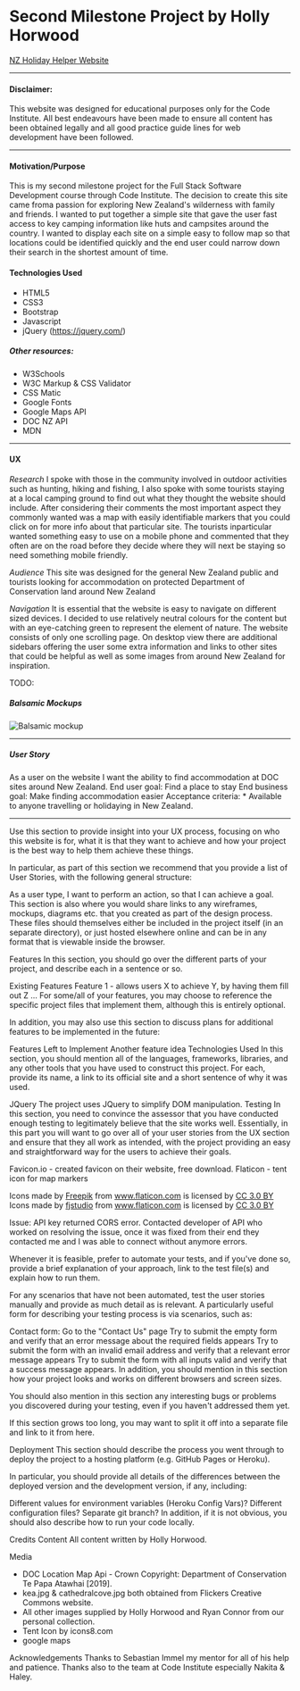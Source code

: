 # Second Milestone Project by Holly Horwood

[NZ Holiday Helper Website](https://nz-holiday-helper-hollycodeinstitute.c9users.io/index.html)

---

#### Disclaimer: 
This website was designed for educational purposes only for the Code Institute.  All best endeavours have been made to ensure all content has been obtained legally and all good practice guide lines for web development have been followed.

---

#### Motivation/Purpose
This is my second milestone project for the Full Stack Software Development course through Code Institute.  The decision to create this site came froma passion for exploring New Zealand's wilderness with family and friends.  I wanted to put together a simple site that gave the user fast access to key camping information like huts and campsites around the country.  I wanted to display each site on a simple easy to follow map so that locations could be identified quickly and the end user could narrow down their search in the shortest amount of time.


#### Technologies Used

-   HTML5
-   CSS3
-   Bootstrap
-   Javascript
-   jQuery
    (https://jquery.com/)


##### Other resources:

-   W3Schools
-   W3C Markup & CSS Validator
-   CSS Matic
-   Google Fonts
-   Google Maps API
-   DOC NZ API
-   MDN

---

#### UX

*Research*
I spoke with those in the community involved in outdoor activities such as hunting, hiking and fishing, I also spoke with some tourists staying at a local camping ground to find out what they thought the website should include.  After considering their comments the most important aspect they commonly wanted was a map with easily identifiable markers that you could click on for more info about that particular site. The tourists inparticular wanted something easy to use on a mobile phone and commented that they often are on the road before they decide where they will next be staying so need something mobile friendly. 

*Audience* 
This site was designed for the general New Zealand public and tourists looking for accommodation on protected Department of Conservation land around New Zealand

*Navigation*
It is essential that the website is easy to navigate on different sized devices.  I decided to use relatively neutral colours for the content but with an eye-catching green to represent the element of nature.  The website consists of only one scrolling page.  On desktop view there are additional sidebars offering the user some extra information and links to other sites that could be helpful as well as some images from around New Zealand for inspiration.  

TODO:

##### Balsamic Mockups

![Balsamic mockup](assets/wireframes/nzholidayhelper.bmpr)

---

##### User Story

As a user on the website I want the ability to find accommodation at DOC sites around New Zealand. End user goal: Find a place to stay End business goal: Make finding accommodation easier Acceptance criteria: * Available to anyone travelling or holidaying in New Zealand.

---

Use this section to provide insight into your UX process, focusing on who this website is for, what it is that they want to achieve and how your project is the best way to help them achieve these things.

In particular, as part of this section we recommend that you provide a list of User Stories, with the following general structure:

As a user type, I want to perform an action, so that I can achieve a goal.
This section is also where you would share links to any wireframes, mockups, diagrams etc. that you created as part of the design process. These files should themselves either be included in the project itself (in an separate directory), or just hosted elsewhere online and can be in any format that is viewable inside the browser.

Features
In this section, you should go over the different parts of your project, and describe each in a sentence or so.

Existing Features
Feature 1 - allows users X to achieve Y, by having them fill out Z
...
For some/all of your features, you may choose to reference the specific project files that implement them, although this is entirely optional.

In addition, you may also use this section to discuss plans for additional features to be implemented in the future:

Features Left to Implement
Another feature idea
Technologies Used
In this section, you should mention all of the languages, frameworks, libraries, and any other tools that you have used to construct this project. For each, provide its name, a link to its official site and a short sentence of why it was used.

JQuery
The project uses JQuery to simplify DOM manipulation.
Testing
In this section, you need to convince the assessor that you have conducted enough testing to legitimately believe that the site works well. Essentially, in this part you will want to go over all of your user stories from the UX section and ensure that they all work as intended, with the project providing an easy and straightforward way for the users to achieve their goals.


Favicon.io - created favicon on their website, free download.
Flaticon - tent icon for map markers
<div>Icons made by <a href="https://www.flaticon.com/<?=_('authors').'/'?>freepik" title="Freepik">Freepik</a> from <a href="https://www.flaticon.com/"             title="Flaticon">www.flaticon.com</a> is licensed by <a href="http://creativecommons.org/licenses/by/3.0/"             title="Creative Commons BY 3.0" target="_blank">CC 3.0 BY</a></div>
<div>Icons made by <a href="https://www.flaticon.com/<?=_('authors').'/'?>fjstudio" title="fjstudio">fjstudio</a> from <a href="https://www.flaticon.com/"             title="Flaticon">www.flaticon.com</a> is licensed by <a href="http://creativecommons.org/licenses/by/3.0/"             title="Creative Commons BY 3.0" target="_blank">CC 3.0 BY</a></div>

Issue: API key returned CORS error.  Contacted developer of API who worked on resolving the issue, once it was fixed from their end they contacted me and I was able to connect without anymore errors.

Whenever it is feasible, prefer to automate your tests, and if you've done so, provide a brief explanation of your approach, link to the test file(s) and explain how to run them.

For any scenarios that have not been automated, test the user stories manually and provide as much detail as is relevant. A particularly useful form for describing your testing process is via scenarios, such as:

Contact form:
Go to the "Contact Us" page
Try to submit the empty form and verify that an error message about the required fields appears
Try to submit the form with an invalid email address and verify that a relevant error message appears
Try to submit the form with all inputs valid and verify that a success message appears.
In addition, you should mention in this section how your project looks and works on different browsers and screen sizes.

You should also mention in this section any interesting bugs or problems you discovered during your testing, even if you haven't addressed them yet.

If this section grows too long, you may want to split it off into a separate file and link to it from here.

Deployment
This section should describe the process you went through to deploy the project to a hosting platform (e.g. GitHub Pages or Heroku).

In particular, you should provide all details of the differences between the deployed version and the development version, if any, including:

Different values for environment variables (Heroku Config Vars)?
Different configuration files?
Separate git branch?
In addition, if it is not obvious, you should also describe how to run your code locally.

Credits
Content
All content written by Holly Horwood.

Media
- DOC Location Map Api - Crown Copyright: Department of Conservation Te Papa Atawhai [2019].
- kea.jpg & cathedralcove.jpg both obtained from Flickers Creative Commons website.
- All other images supplied by Holly Horwood and Ryan Connor from our personal collection.
- Tent Icon by icons8.com
- google maps

Acknowledgements
Thanks to Sebastian Immel my mentor for all of his help and patience.  Thanks also to the team at Code Institute especially Nakita & Haley.

